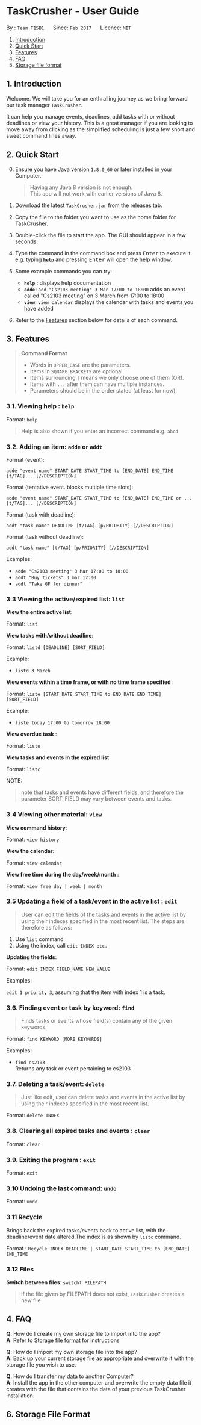 # TaskCrusher - User Guide

By : `Team T15B1`  &nbsp;&nbsp;&nbsp;&nbsp; Since: `Feb 2017`  &nbsp;&nbsp;&nbsp;&nbsp; Licence: `MIT`

1. [Introduction](#introduction)
2. [Quick Start](#quick-start)
3. [Features](#features)
4. [FAQ](#faq)
5. [Storage file format](#storage-file-format)

## 1. Introduction 
Welcome. We will take you for an enthralling journey as we bring forward our task manager `TaskCrusher`.

It can help you manage events, deadlines, add tasks with or without deadlines or view your history. This is a great manager if you are looking to move away from clicking as the simplified scheduling is just a few short and sweet command lines away.

## 2. Quick Start

0. Ensure you have Java version `1.8.0_60` or later installed in your Computer.<br>

   > Having any Java 8 version is not enough. <br>
   > This app will not work with earlier versions of Java 8.

1. Download the latest `TaskCrusher.jar` from the [releases](../../../releases) tab.
2. Copy the file to the folder you want to use as the home folder for TaskCrusher.
3. Double-click the file to start the app. The GUI should appear in a few seconds.
4. Type the command in the command box and press <kbd>Enter</kbd> to execute it. <br>
   e.g. typing **`help`** and pressing <kbd>Enter</kbd> will open the help window.
   
5. Some example commands you can try:
   * **`help`** : displays help documentation
   * **`adde`:**  `add "Cs2103 meeting" 3 Mar 17:00 to 18:00` adds an event called "Cs2103 meeting" on 3 March from 17:00 to 18:00
   * **`view`**: `view calendar` displays the calendar with tasks and events you have added

6. Refer to the [Features](#features) section below for details of each command.<br>

## 3. Features

> **Command Format**
>
> * Words in `UPPER_CASE` are the parameters.
> * Items in `SQUARE_BRACKETS` are optional.
> * Items surrounding `|` means we only choose one of them (OR).
> * Items with `...` after them can have multiple instances.
> * Parameters should be in the order stated (at least for now).

### 3.1. Viewing help : `help`

Format: `help`

> Help is also shown if you enter an incorrect command e.g. `abcd`

### 3.2. Adding an item: `adde` or `addt`

Format (event):

`adde "event name" START_DATE START_TIME to [END_DATE] END_TIME [t/TAG]... [//DESCRIPTION]`<br>

Format (tentative event. blocks multiple time slots): 

`adde "event name" START_DATE START_TIME to [END_DATE] END_TIME or ... [t/TAG]... [//DESCRIPTION]`<br>

Format (task with deadline): 

`addt "task name" DEADLINE [t/TAG] [p/PRIORITY] [//DESCRIPTION]`  <br>

Format (task without deadline): 

`addt "task name" [t/TAG] [p/PRIORITY] [//DESCRIPTION] `<br>

Examples:

* `adde "Cs2103 meeting" 3 Mar 17:00 to 18:00`
* `addt "Buy tickets" 3 mar 17:00`
* `addt "Take GF for dinner"`

### 3.3 Viewing the active/expired list: `list`

**View the entire active list**: 

Format: `list`

**View tasks with/without deadline**: 

Format: `listd [DEADLINE] [SORT_FIELD]`

Example:

* `listd 3 March`

**View events within a time frame, or with no time frame specified** : 

Format: `liste [START_DATE START_TIME to END_DATE END TIME] [SORT_FIELD]`

Example:

* `liste today 17:00 to tomorrow 18:00`

**View overdue task** : 

Format: `listo`

**View tasks and events in the expired list**: 

Format: `listc`

NOTE:
> note that tasks and events have different fields, and therefore the parameter SORT_FIELD may vary between events and tasks.

### 3.4 Viewing other material: `view`

**View command history**: 

Format: `view history`

**View the calendar**: 

Format: `view calendar`

**View free time during the day/week/month** : 

Format: `view free day | week | month`

### 3.5 Updating a field of a task/event in the active list : `edit`

> User can edit the fields of the tasks and events in the active list by using their indexes specified in the most recent list. The steps are therefore as follows:

1. Use `list` command
2. Using the index, call `edit INDEX etc.`

**Updating the fields**:

Format: `edit INDEX FIELD_NAME NEW_VALUE`

Examples: 

`edit 1 priority 3`, assuming that the item with index 1 is a task.

### 3.6. Finding event or task by keyword: `find`

> Finds tasks or events whose field(s) contain any of the given keywords.<br>

Format: `find KEYWORD [MORE_KEYWORDS]`

Examples:

* `find cs2103`<br>
  Returns any task or event pertaining to cs2103

### 3.7. Deleting a task/event: `delete`
> Just like edit, user can delete tasks and events in the active list by using their indexes specified in the most recent list.

Format: `delete INDEX`

### 3.8. Clearing all expired tasks and events : `clear`

Format: `clear`

### 3.9. Exiting the program : `exit`

Format: `exit`

### 3.10 Undoing the last command: `undo`

Format: `undo`

### 3.11 Recycle 

Brings back the expired tasks/events back to active list, with the deadline/event date altered.The index is as shown by `listc` command.

Format : `Recycle INDEX DEADLINE | START_DATE START_TIME to [END_DATE] END_TIME`

### 3.12 Files

**Switch between files**: `switchf FILEPATH`
> if the file given by FILEPATH does not exist, `TaskCrusher` creates a new file

## 4. FAQ

**Q**: How do I create my own storage file to import into the app?<br>
**A**: Refer to [Storage file format](#storage-file-format) for instructions

**Q**: How do I import my own storage file into the app?<br>
**A**: Back up your current storage file as appropriate and overwrite it with the storage file you wish to use.

**Q**: How do I transfer my data to another Computer?<br>
**A**: Install the app in the other computer and overwrite the empty data file it creates with the file that contains the data of your previous TaskCrusher installation.

## 6. Storage File Format

